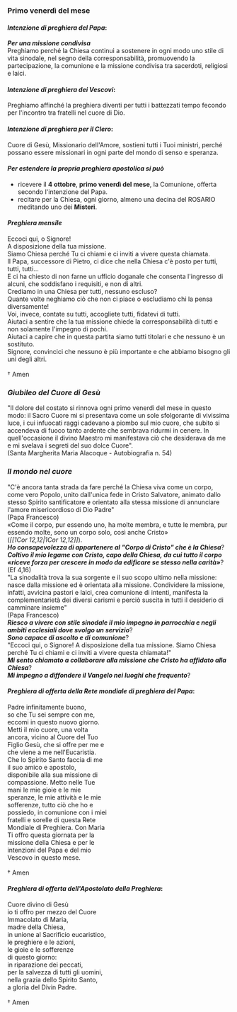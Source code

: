 
### Primo venerdì del mese

#### *Intenzione di preghiera del Papa*:
***Per una missione condivisa***<br>Preghiamo perché la Chiesa continui a sostenere in ogni modo uno stile di vita sinodale, nel segno della corresponsabilità, promuovendo la partecipazione, la comunione e la missione condivisa tra sacerdoti, religiosi e laici.

#### *Intenzione di preghiera dei Vescovi*:
Preghiamo affinché la preghiera diventi per tutti i battezzati tempo fecondo per l'incontro tra fratelli nel cuore di Dio.

#### *Intenzione di preghiera per il Clero*:
Cuore di Gesù, Missionario dell'Amore, sostieni tutti i Tuoi ministri, perché possano essere missionari in ogni parte del mondo di senso e speranza.

#### *Per estendere la propria preghiera apostolica si può*
- ricevere il **4 ottobre**, **primo venerdì del mese**, la Comunione, offerta secondo l'intenzione del Papa.
- recitare per la Chiesa, ogni giorno, almeno una decina del ROSARIO meditando uno dei **Misteri**.

#### *Preghiera mensile*
Eccoci qui, o Signore!<br>A disposizione della tua missione.<br>Siamo Chiesa perché Tu ci chiami e ci inviti a vivere questa chiamata.<br>Il Papa, successore di Pietro, ci dice che nella Chiesa c'è posto per tutti, tutti, tutti...<br>E ci ha chiesto di non farne un ufficio doganale che consenta l'ingresso di alcuni, che soddisfano i requisiti, e non di altri.<br>Crediamo in una Chiesa per tutti, nessuno escluso?<br>Quante volte neghiamo ciò che non ci piace o escludiamo chi la pensa diversamente!<br>Voi, invece, contate su tutti, accogliete tutti, fidatevi di tutti.<br>Aiutaci a sentire che la tua missione chiede la corresponsabilità di tutti e non solamente l'impegno di pochi.<br>Aiutaci a capire che in questa partita siamo tutti titolari e che nessuno è un sostituto.<br>Signore, convincici che nessuno è più importante e che abbiamo bisogno gli uni degli altri.<br><br>† Amen

### *Giubileo del Cuore di Gesù*
"Il dolore del costato si rinnova ogni primo venerdì del mese in questo modo: il Sacro Cuore mi si presentava come un sole sfolgorante di vivissima luce, i cui infuocati raggi cadevano a piombo sul mio cuore, che subito si accendeva di fuoco tanto ardente che sembrava ridurmi in cenere. In quell'occasione il divino Maestro mi manifestava ciò che desiderava da me e mi svelava i segreti del suo dolce Cuore".<br>(Santa Margherita Maria Alacoque - Autobiografia n. 54)

### *Il mondo nel cuore*
"C'è ancora tanta strada da fare perché la Chiesa viva come un corpo, come vero Popolo, unito dall'unica fede in Cristo Salvatore, animato dallo stesso Spirito santificatore e orientato alla stessa missione di annunciare l'amore misericordioso di Dio Padre"<br>(Papa Francesco)<br>«Come il corpo, pur essendo uno, ha molte membra, e tutte le membra, pur essendo molte, sono un corpo solo, così anche Cristo»<br>(*<span class="BibleRef">[[1Cor 12,12|1Cor 12,12]]</span>*).<br>***Ho consapevolezza di appartenere al "Corpo di Cristo" che è la Chiesa***?<br>***Coltivo il mio legame con Cristo, capo della Chiesa, da cui tutto il corpo «riceve forza per crescere in modo da edificare se stesso nella carità»***?<br>(Ef 4,16)<br>"La sinodalità trova la sua sorgente e il suo scopo ultimo nella missione: nasce dalla missione ed è orientata alla missione. Condividere la missione, infatti, avvicina pastori e laici, crea comunione di intenti, manifesta la complementarietà dei diversi carismi e perciò suscita in tutti il desiderio di camminare insieme"<br>(Papa Francesco)<br>***Riesco a vivere con stile sinodale il mio impegno in parrocchia e negli ambiti ecclesiali dove svolgo un servizio***?<br>***Sono capace di ascolto e di comunione***?<br>"Eccoci qui, o Signore! A disposizione della tua missione. Siamo Chiesa perché Tu ci chiami e ci inviti a vivere questa chiamata!"<br>***Mi sento chiamato a collaborare alla missione che Cristo ha affidato alla Chiesa***?<br>***Mi impegno a diffondere il Vangelo nei luoghi che frequento***?

#### *Preghiera di offerta della Rete mondiale di preghiera del Papa*:
Padre infinitamente buono,<br>so che Tu sei sempre con me,<br>eccomi in questo nuovo giorno.<br>Metti il mio cuore, una volta<br>ancora, vicino al Cuore del Tuo<br>Figlio Gesù, che si offre per me e<br>che viene a me nell'Eucaristia.<br>Che lo Spirito Santo faccia di me<br>il suo amico e apostolo,<br>disponibile alla sua missione di<br>compassione. Metto nelle Tue<br>mani le mie gioie e le mie<br>speranze, le mie attività e le mie<br>sofferenze, tutto ciò che ho e<br>possiedo, in comunione con i miei<br>fratelli e sorelle di questa Rete<br>Mondiale di Preghiera. Con Maria<br>Ti offro questa giornata per la<br>missione della Chiesa e per le<br>intenzioni del Papa e del mio<br>Vescovo in questo mese.<br><br>† Amen

#### *Preghiera di offerta dell'Apostolato della Preghiera*:
Cuore divino di Gesù<br>io ti offro per mezzo del Cuore<br>Immacolato di Maria,<br>madre della Chiesa,<br>in unione al Sacrificio eucaristico,<br>le preghiere e le azioni,<br>le gioie e le sofferenze<br>di questo giorno:<br>in riparazione dei peccati,<br>per la salvezza di tutti gli uomini,<br>nella grazia dello Spirito Santo,<br>a gloria del Divin Padre.<br><br>† Amen